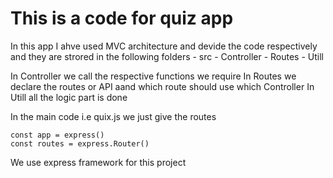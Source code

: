 # This is a code for quiz app

In this app I ahve used MVC architecture and devide the code respectively and they are strored in the following folders
    - src
        - Controller
        - Routes
        - Utill

 In Controller we call the respective functions we require
 In Routes we declare the routes or API aand which route should use which Controller
 In Utill all the logic part is done

 In the main code i.e quix.js we just give the routes

 ```
 const app = express()
const routes = express.Router()
```
We use express framework for this project